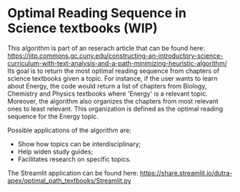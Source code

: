 # Optimal Reading Sequence in Science textbooks (WIP)

This algorithm is part of an reserach article that can be found here: 
https://jitp.commons.gc.cuny.edu/constructing-an-introductory-science-curriculum-with-text-analysis-and-a-path-minimizing-heuristic-algorithm/
Its goal is to return the most optimal reading sequence from chapters of science textbooks given a topic.
For instance, if the user wants to learn about Energy, the code would return a list of chapters from Biology, Chemistry and Physics textbooks where 'Energy' is a relevant topic.
Moreover, the algorithm also organizes the chapters from most relevant ones to least relevant.
This organization is defined as the optimal reading sequence for the Energy topic.


Possible applications of the algorithm are:
- Show how topics can be interdisciplinary;
- Help widen study guides;
- Facilitates research on specific topics. 

The Streamlit application can be found here:
https://share.streamlit.io/dutra-apex/optimal_path_textbooks/Streamlit.py

